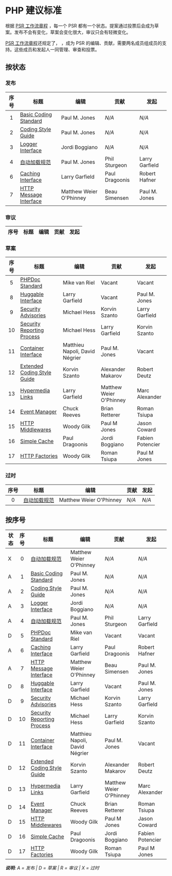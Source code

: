 # PHP 建议标准

根据 [PSR 工作流章程][workflow] ，每一个 PSR 都有一个状态。提案通过投票后会成为草案。发布不会有变化，草案会变化很大，审议只会有轻微变化。

[PSR 工作流章程][workflow]还规定了， ，成为 PSR 的编辑、贡献，需要两名成员组成员的支持。这些成员和发起人一同管理、审查和投票。

## 按状态

### 发布

| 序号 | 标题                           | 编辑                    |  贡献         | 发起           |
|:----:|--------------------------------|-------------------------|---------------|----------------|
| 1    | [Basic Coding Standard][psr1]  | Paul M. Jones           | _N/A_         | _N/A_          |
| 2    | [Coding Style Guide][psr2]     | Paul M. Jones           | _N/A_         | _N/A_          |
| 3    | [Logger Interface][psr3]       | Jordi Boggiano          | _N/A_         | _N/A_          |
| 4    | [自动加载规范][psr4]           | Paul M. Jones           | Phil Sturgeon | Larry Garfield |
| 6    | [Caching Interface][psr6]      | Larry Garfield          | Paul Dragoonis | Robert Hafner |
| 7    | [HTTP Message Interface][psr7] | Matthew Weier O'Phinney | Beau Simensen | Paul M. Jones  |

### 审议

| 序号 | 标题                          | 编辑                     |  贡献          | 发起          |
|:----:|--------------------------------|-------------------------|----------------|---------------|

### 草案

| 序号 | 标题                                | 编辑                            |  贡献                   | 发起              |
|:----:|--------------------------------------|--------------------------------|-------------------------|-------------------|
| 5    | [PHPDoc Standard][psr5]              | Mike van Riel                  | Vacant                  | Vacant            |
| 8    | [Huggable Interface][psr8]           | Larry Garfield                 | Vacant                  | Paul M. Jones     |
| 9    | [Security Advisories][psr9]          | Michael Hess                   | Korvin Szanto           | Larry Garfield    |
| 10   | [Security Reporting Process][psr10]  | Michael Hess                   | Larry Garfield          | Korvin Szanto     |
| 11   | [Container Interface][psr11]         | Matthieu Napoli, David Négrier | Paul M. Jones           | Vacant            |
| 12   | [Extended Coding Style Guide][psr12] | Korvin Szanto                  | Alexander Makarov       | Robert Deutz      |
| 13   | [Hypermedia Links][psr13]            | Larry Garfield                 | Matthew Weier O'Phinney | Marc Alexander    |
| 14   | [Event Manager][psr14]               | Chuck Reeves                   | Brian Retterer          | Roman Tsiupa      |
| 15   | [HTTP Middlewares][psr15]            | Woody Gilk                     | Paul M Jones            | Jason Coward      |
| 16   | [Simple Cache][psr16]                | Paul Dragoonis                 | Jordi Boggiano          | Fabien Potencier  |
| 17   | [HTTP Factories][psr17]              | Woody Gilk                     | Roman Tsiupa            | Paul M Jones      |

### 过时

| 序号 | 标题                          | 编辑                    |  贡献         | 发起           |
|:---:|--------------------------------|-------------------------|---------------|----------------|
| 0   | [自动加载规范][psr0]           | Matthew Weier O'Phinney | _N/A_         | _N/A_          |

## 按序号

| 状态   | 序号 | 标题                                | 编辑                           |  贡献                   | 发起              |
|--------|:---:|--------------------------------------|--------------------------------|-------------------------|-------------------|
| X      | 0   | [自动加载规范][psr0]                 | Matthew Weier O'Phinney        | _N/A_                   | _N/A_             |
| A      | 1   | [Basic Coding Standard][psr1]        | Paul M. Jones                  | _N/A_                   | _N/A_             |
| A      | 2   | [Coding Style Guide][psr2]           | Paul M. Jones                  | _N/A_                   | _N/A_             |
| A      | 3   | [Logger Interface][psr3]             | Jordi Boggiano                 | _N/A_                   | _N/A_             |
| A      | 4   | [自动加载规范][psr4]                 | Paul M. Jones                  | Phil Sturgeon           | Larry Garfield    |
| D      | 5   | [PHPDoc Standard][psr5]              | Mike van Riel                  | Vacant                  | Vacant            |
| A      | 6   | [Caching Interface][psr6]            | Larry Garfield                 | Paul Dragoonis          | Robert Hafner     |
| A      | 7   | [HTTP Message Interface][psr7]       | Matthew Weier O'Phinney        | Beau Simensen           | Paul M. Jones     |
| D      | 8   | [Huggable Interface][psr8]           | Larry Garfield                 | Vacant                  | Paul M. Jones     |
| D      | 9   | [Security Advisories][psr9]          | Michael Hess                   | Korvin Szanto           | Larry Garfield    |
| D      | 10  | [Security Reporting Process][psr10]  | Michael Hess                   | Larry Garfield          | Korvin Szanto     |
| D      | 11  | [Container Interface][psr11]         | Matthieu Napoli, David Négrier | Paul M. Jones           | Vacant            |
| D      | 12  | [Extended Coding Style Guide][psr12] | Korvin Szanto                  | Alexander Makarov       | Robert Deutz      |
| D      | 13  | [Hypermedia Links][psr13]            | Larry Garfield                 | Matthew Weier O'Phinney | Marc Alexander    |
| D      | 14  | [Event Manager][psr14]               | Chuck Reeves                   | Brian Retterer          | Roman Tsiupa      |
| D      | 15  | [HTTP Middlewares][psr15]            | Woody Gilk                     | Paul M Jones            | Jason Coward      |
| D      | 16  | [Simple Cache][psr16]                | Paul Dragoonis                 | Jordi Boggiano          | Fabien Potencier  |
| D      | 17  | [HTTP Factories][psr17]              | Woody Gilk                     | Roman Tsiupa            | Paul M Jones      |

_**说明:** A = 发布 | D = 草案 | R = 审议 | X = 过时_

[workflow]: http://www.php-fig.org/bylaws/psr-workflow/
[psr0]: /accepted/PSR-0.md
[psr1]: /accepted/PSR-1.md
[psr2]: /accepted/PSR-2.md
[psr3]: /accepted/PSR-3.md
[psr4]: /accepted/PSR-4.md
[psr5]: https://github.com/phpDocumentor/fig-standards/tree/master/proposed
[psr6]: /accepted/PSR-6.md
[psr7]: /accepted/PSR-7.md
[psr8]: https://github.com/php-fig/fig-standards/blob/master/proposed/psr-8-hug
[psr9]: https://github.com/php-fig/fig-standards/blob/master/proposed/security-disclosure-publication.md
[psr10]: https://github.com/php-fig/fig-standards/blob/master/proposed/security-reporting-process.md
[psr11]: https://github.com/container-interop/fig-standards/blob/master/proposed/container.md
[psr12]: https://github.com/php-fig/fig-standards/blob/master/proposed/extended-coding-style-guide.md
[psr13]: https://github.com/php-fig/fig-standards/blob/master/proposed/links.md
[psr14]: https://github.com/php-fig/fig-standards/blob/master/proposed/event-manager.md
[psr15]: https://github.com/php-fig/fig-standards/blob/master/proposed/http-middleware
[psr16]: https://github.com/php-fig/fig-standards/blob/master/proposed/simplecache.md
[psr17]: https://github.com/php-fig/fig-standards/tree/master/proposed/http-factory
